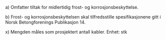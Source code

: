 a) Omfatter tiltak for midlertidig frost- og korrosjonsbeskyttelse.

b) Frost- og korrosjonsbeskyttelsen skal tilfredsstille spesifikasjonene gitt i Norsk Betongforenings Publikasjon 14.

x) Mengden måles som prosjektert antall kabler. Enhet: stk

